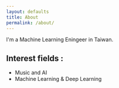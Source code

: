 ```yaml
---
layout: defaults
title: About
permalink: /about/
---
```


I'm a Machine Learning Eningeer in Taiwan.

## Interest fields :
* Music and AI
* Machine Learning & Deep Learning
